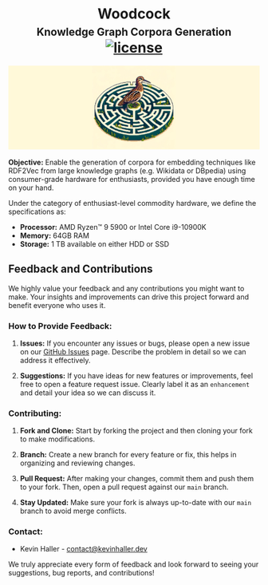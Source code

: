 <p align="center">
  <h1 align="center">
    Woodcock
    <br/>
    <span style="font-size:0.75em;">Knowledge Graph Corpora Generation</span>
    <br/>
    <a href="https://github.com/khaller93/woodcock/blob/main/LICENSE" ><img alt="license" src="https://img.shields.io/badge/License-Apache%202.0-blue.svg?style=flat-square" /></a>
  </h1>
</p>

![American Woodcock in a labyrinth pixel art (DALL-E)](docs/graphics/woodcock.png)

**Objective:** Enable the generation of corpora for embedding techniques like RDF2Vec from large knowledge graphs (e.g. Wikidata or DBpedia) using consumer-grade hardware for enthusiasts, provided you have enough time on your hand.

Under the category of enthusiast-level commodity hardware, we define the specifications as:

- **Processor:** AMD Ryzen™ 9 5900 or Intel Core i9-10900K
- **Memory:** 64GB RAM
- **Storage:** 1 TB available on either HDD or SSD

## Feedback and Contributions

We highly value your feedback and any contributions you might want to make. Your insights and improvements can drive this project forward and benefit everyone who uses it.

### How to Provide Feedback:

1. **Issues:** If you encounter any issues or bugs, please open a new issue on our [GitHub Issues](https://github.com/khaller93/woodcock/issues) page. Describe the problem in detail so we can address it effectively.

2. **Suggestions:** If you have ideas for new features or improvements, feel free to open a feature request issue. Clearly label it as an `enhancement` and detail your idea so we can discuss it.

### Contributing:

1. **Fork and Clone:** Start by forking the project and then cloning your fork to make modifications.

2. **Branch:** Create a new branch for every feature or fix, this helps in organizing and reviewing changes.

3. **Pull Request:** After making your changes, commit them and push them to your fork. Then, open a pull request against our `main` branch.

4. **Stay Updated:** Make sure your fork is always up-to-date with our `main` branch to avoid merge conflicts.

### Contact:

- Kevin Haller - [contact@kevinhaller.dev](mailto:contact@kevinhaller.dev)

We truly appreciate every form of feedback and look forward to seeing your suggestions, bug reports, and contributions!
